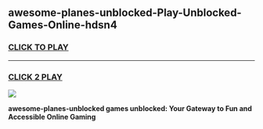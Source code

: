 
## awesome-planes-unblocked-Play-Unblocked-Games-Online-hdsn4
<h3>
<a href="https://premium76.site?title=awesome-planes-unblocked&ref=25A">CLICK TO PLAY</a></h3>
<hr>

<h3>
<a href="https://premium76.site?title=awesome-planes-unblocked&ref=25A">CLICK 2 PLAY</a>
  
</h3>

<a href="https://premium76.site?title=awesome-planes-unblocked&ref=25A"><img src="https://clearcache.store/games.png"></a>


**awesome-planes-unblocked games unblocked: Your Gateway to Fun and Accessible Online Gaming**
